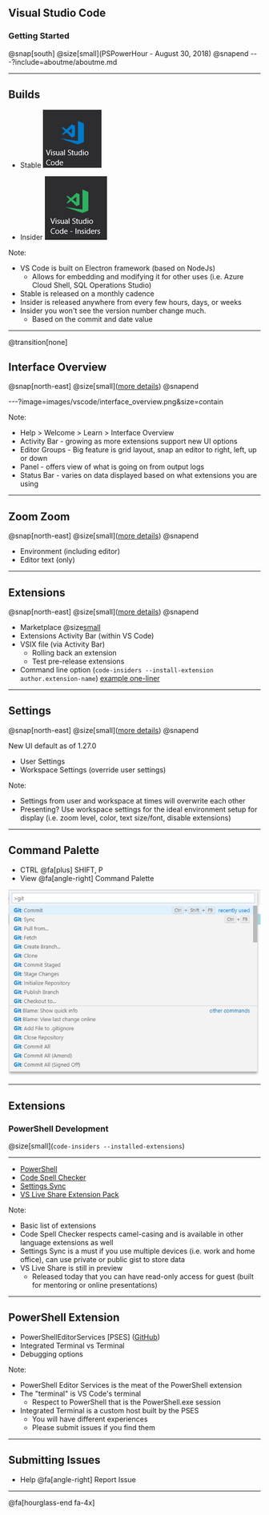 ## Visual Studio Code
### Getting Started
@snap[south]
@size[small](PSPowerHour - August 30, 2018)
@snapend
---?include=aboutme/aboutme.md

---
## Builds

- Stable
![stable](images/vscode/stablebuildicon.png)

- Insider
![insider](images/vscode/insiderbuildicon.png)

Note:
- VS Code is built on Electron framework (based on NodeJs)
    - Allows for embedding and modifying it for other uses (i.e. Azure Cloud Shell, SQL Operations Studio)
- Stable is released on a monthly cadence
- Insider is released anywhere from every few hours, days, or weeks
- Insider you won't see the version number change much.
    - Based on the commit and date value
---
@transition[none]
## Interface Overview

@snap[north-east]
@size[small]([more details](https://code.visualstudio.com/docs/getstarted/userinterface))
@snapend

---?image=images/vscode/interface_overview.png&size=contain

Note:
- Help > Welcome > Learn > Interface Overview
- Activity Bar - growing as more extensions support new UI options
- Editor Groups - Big feature is grid layout, snap an editor to right, left, up or down
- Panel - offers view of what is going on from output logs
- Status Bar - varies on data displayed based on what extensions you are using

---
## Zoom Zoom
@snap[north-east]
@size[small]([more details](https://code.visualstudio.com/docs/editor/accessibility))
@snapend

- Environment (including editor)
- Editor text (only)

---
## Extensions

@snap[north-east]
@size[small]([more details](https://code.visualstudio.com/docs/editor/extension-gallery))
@snapend

- Marketplace @size[small]([https://marketplace.visualstudio.com/vscode](https://marketplace.visualstudio.com/vscode))
- Extensions Activity Bar (within VS Code)
- VSIX file (via Activity Bar)
    - Rolling back an extension
    - Test pre-release extensions
- Command line option (`code-insiders --install-extension author.extension-name`) [example one-liner](https://twitter.com/wsmelton/status/1025029106612744192)

---
## Settings
@snap[north-east]
@size[small]([more details](https://code.visualstudio.com/docs/getstarted/settings))
@snapend

New UI default as of 1.27.0

- User Settings
- Workspace Settings (override user settings)

Note:
- Settings from user and workspace at times will overwrite each other
- Presenting? Use workspace settings for the ideal environment setup for display (i.e. zoom level, color, text size/font, disable extensions)

---
## Command Palette

- CTRL @fa[plus] SHIFT, P
- View @fa[angle-right] Command Palette

![git example](/images/vscode/commandpalette_git.png)

---
## Extensions
### PowerShell Development

@size[small](`code-insiders --installed-extensions`)

---

- [PowerShell](https://marketplace.visualstudio.com/items?itemName=ms-vscode.PowerShell)
- [Code Spell Checker](https://marketplace.visualstudio.com/items?itemName=streetsidesoftware.code-spell-checker)
- [Settings Sync](https://marketplace.visualstudio.com/items?itemName=Shan.code-settings-sync)
- [VS Live Share Extension Pack](https://marketplace.visualstudio.com/items?itemName=MS-vsliveshare.vsliveshare-pack)

Note:
- Basic list of extensions
- Code Spell Checker respects camel-casing and is available in other language extensions as well
- Settings Sync is a must if you use multiple devices (i.e. work and home office), can use private or public gist to store data
- VS Live Share is still in preview
    - Released today that you can have read-only access for guest (built for mentoring or online presentations)

---
## PowerShell Extension

- PowerShellEditorServices [PSES] ([GitHub](https://github.com/PowerShell/PowerShellEditorServices))
- Integrated Terminal vs Terminal
- Debugging options

Note:
- PowerShell Editor Services is the meat of the PowerShell extension
- The "terminal" is VS Code's terminal
    - Respect to PowerShell that is the PowerShell.exe session
- Integrated Terminal is a custom host built by the PSES
    - You will have different experiences
    - Please submit issues if you find them

---

## Submitting Issues

- Help @fa[angle-right] Report Issue

---

@fa[hourglass-end fa-4x]